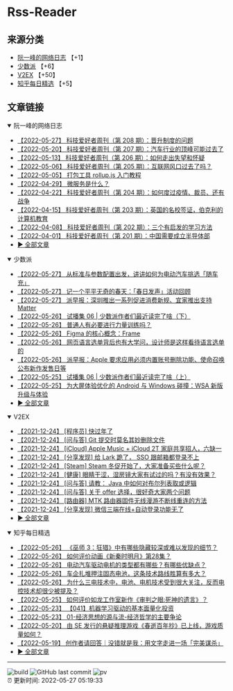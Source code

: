 # Rss-Reader

## 来源分类

* [阮一峰的网络日志](#阮一峰的网络日志) 【+1】
* [少数派](#少数派) 【+6】
* [V2EX](#V2EX) 【+50】
* [知乎每日精选](#知乎每日精选) 【+5】

## 文章链接

<details open>
    <summary id="阮一峰的网络日志">
     阮一峰的网络日志
    </summary>


* [【2022-05-27】 科技爱好者周刊（第 208 期）：晋升制度的问题](http://www.ruanyifeng.com/blog/2022/05/weekly-issue-208.html)
* [【2022-05-20】 科技爱好者周刊（第 207 期）：汽车行业的顶峰可能过去了](http://www.ruanyifeng.com/blog/2022/05/weekly-issue-207.html)
* [【2022-05-13】 科技爱好者周刊（第 206 期）：如何走出失望和怀疑](http://www.ruanyifeng.com/blog/2022/05/weekly-issue-206.html)
* [【2022-05-06】 科技爱好者周刊（第 205 期）：互联网风口过去了吗？](http://www.ruanyifeng.com/blog/2022/05/weekly-issue-205.html)
* [【2022-05-05】 打包工具 rollup.js 入门教程](http://www.ruanyifeng.com/blog/2022/05/rollup.html)
* [【2022-04-29】 微服务是什么？](http://www.ruanyifeng.com/blog/2022/04/microservice.html)
* [【2022-04-22】 科技爱好者周刊（第 204 期）：如何度过疫情、裁员、还有战争](http://www.ruanyifeng.com/blog/2022/04/weekly-issue-204.html)
* [【2022-04-15】 科技爱好者周刊（第 203 期）：英国的名校签证，伯克利的计算机教育](http://www.ruanyifeng.com/blog/2022/04/weekly-issue-203.html)
* [【2022-04-08】 科技爱好者周刊（第 202 期）：三个有启发的学习方法](http://www.ruanyifeng.com/blog/2022/04/weekly-issue-202.html)
* [【2022-04-01】 科技爱好者周刊（第 201 期）：中国需要成立半导体部](http://www.ruanyifeng.com/blog/2022/04/weekly-issue-201.html)
* [:arrow_forward: 全部文章](data/阮一峰的网络日志.md)
</details>

<details open>
    <summary id="少数派">
     少数派
    </summary>


* [【2022-05-27】 从标准与参数配置出发，讲讲如何为电动汽车挑选「随车充」](https://sspai.com/post/73424)
* [【2022-05-27】 记一个平平无奇的春天：「春日发声」活动回顾](https://sspai.com/post/73431)
* [【2022-05-27】 派早报：深圳推出一系列促进消费新规、宜家推出支持 Matter](https://sspai.com/post/73461)
* [【2022-05-26】 试播集 06 | 少数派作者们最近读完了啥（下）](https://sspai.com/post/73425)
* [【2022-05-26】 普通人有必要进行力量训练吗？](https://sspai.com/post/73440)
* [【2022-05-26】 Figma 的核心概念：Frame](https://sspai.com/prime/story/SR-05-Figma-03)
* [【2022-05-26】 网页语言选单背后也有大学问，设计师是这样看待语言选单的](https://sspai.com/post/73349)
* [【2022-05-26】 派早报：Apple 要求应用必须内置账号删除功能、使命召唤公布新作发售日等](https://sspai.com/post/73438)
* [【2022-05-25】 试播集 06 | 少数派作者们最近读完了啥（上）](https://sspai.com/post/73426)
* [【2022-05-25】 为大屏体验优化的 Android 与 Windows 碰撞：WSA 新版升级与体验](https://sspai.com/post/73422)
* [:arrow_forward: 全部文章](data/少数派.md)
</details>

<details open>
    <summary id="V2EX">
     V2EX
    </summary>


* [【2021-12-24】 [程序员] 快过年了](https://www.v2ex.com/t/824201)
* [【2021-12-24】 [问与答] Git 提交时莫名其妙删除文件](https://www.v2ex.com/t/824200)
* [【2021-12-24】 [iCloud] Apple Music + iCloud 2T 家庭共享招人，六缺一](https://www.v2ex.com/t/824199)
* [【2021-12-24】 [分享发现] 给 Lark 跪了， SSO 跟邮箱都登录不上](https://www.v2ex.com/t/824198)
* [【2021-12-24】 [Steam] Steam 冬促开始了，大家准备买些什么呢？](https://www.v2ex.com/t/824197)
* [【2021-12-24】 [健康] 眼睛干涩，湿房镜大家有试过的吗？有没有效果？](https://www.v2ex.com/t/824196)
* [【2021-12-24】 [问与答] 请教： Java 中如何对布尔列表取或逻辑](https://www.v2ex.com/t/824194)
* [【2021-12-24】 [问与答] 关于 offer 选择，很好奇大家两个问题](https://www.v2ex.com/t/824192)
* [【2021-12-24】 [路由器] MTK 路由器固件无线漫游不断线重连的方法](https://www.v2ex.com/t/824191)
* [【2021-12-24】 [分享发现] 微信三端在线+自动登录功能无了](https://www.v2ex.com/t/824190)
* [:arrow_forward: 全部文章](data/V2EX.md)
</details>

<details open>
    <summary id="知乎每日精选">
     知乎每日精选
    </summary>


* [【2022-05-26】 《巫师 3：狂猎》中有哪些隐藏较深或难以发现的细节？](http://www.zhihu.com/question/31119815/answer/2503137916?utm_campaign=rss&utm_medium=rss&utm_source=rss&utm_content=title)
* [【2022-05-26】 如何评价动画《新秦时明月》第28集？](http://www.zhihu.com/question/534703801/answer/2502927214?utm_campaign=rss&utm_medium=rss&utm_source=rss&utm_content=title)
* [【2022-05-26】 电动汽车驱动电机的类型都有哪些？有哪些优缺点？](http://www.zhihu.com/question/532024680/answer/2500508875?utm_campaign=rss&utm_medium=rss&utm_source=rss&utm_content=title)
* [【2022-05-26】 车企扎堆押注固态电池，这条技术路线胜算有多大？](http://www.zhihu.com/question/504141889/answer/2501649348?utm_campaign=rss&utm_medium=rss&utm_source=rss&utm_content=title)
* [【2022-05-26】 为什么三电技术中，电池、电机技术受到很大关注，反而电控技术却很少被提及？](http://www.zhihu.com/question/533112992/answer/2501854761?utm_campaign=rss&utm_medium=rss&utm_source=rss&utm_content=title)
* [【2022-05-25】 如何评价如龙工作室新作《审判之眼:死神的遗言》？](http://www.zhihu.com/question/305570613/answer/2499211785?utm_campaign=rss&utm_medium=rss&utm_source=rss&utm_content=title)
* [【2022-05-23】 【041】机器学习驱动的基本面量化投资](http://zhuanlan.zhihu.com/p/88233451?utm_campaign=rss&utm_medium=rss&utm_source=rss&utm_content=title)
* [【2022-05-23】 01-经济思想的源与流-经济哲学的主要争论](http://zhuanlan.zhihu.com/p/82175350?utm_campaign=rss&utm_medium=rss&utm_source=rss&utm_content=title)
* [【2022-05-20】 由 SE 发行的悬疑推理游戏《春逝百年抄》已上线，游戏质量如何？](http://www.zhihu.com/question/515973950/answer/2489593379?utm_campaign=rss&utm_medium=rss&utm_source=rss&utm_content=title)
* [【2022-05-19】 创作者请回答｜没错就是我：用文字走进一场「完美谋杀」](http://zhuanlan.zhihu.com/p/516827572?utm_campaign=rss&utm_medium=rss&utm_source=rss&utm_content=title)
* [:arrow_forward: 全部文章](data/知乎每日精选.md)
</details>


---

![build](https://github.com/LikaiLee/rss-reader/workflows/rss%20reader/badge.svg)
![GitHub last commit](https://img.shields.io/github/last-commit/likailee/rss-reader)
![pv](https://pageview.vercel.app/?github_user=likailee) <br>
:alarm_clock: 更新时间: 2022-05-27 05:19:33